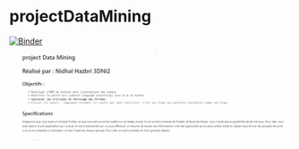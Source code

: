 # projectDataMining
[![Binder](https://mybinder.org/badge_logo.svg)](https://mybinder.org/v2/gh/hazbri/projectDataMining/main)


![alt text](https://github.com/hazbri/projectDataMining/blob/main/capture.gif?raw=true)
